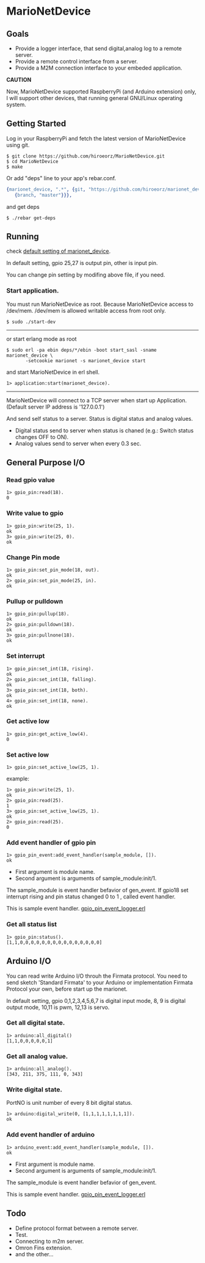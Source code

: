# MarioNetDevice

## Goals

* Provide a logger interface, that send digital,analog log to a remote server.
* Provide a remote control interface from a server.
* Provide a M2M connection interface to your embeded application.

**CAUTION**

Now, MarioNetDevice supported RaspberryPi (and Arduino extension) only, I will support other devices, that running general GNU/Linux operating system. 

## Getting Started

Log in your RaspberryPi and fetch the latest version of MarioNetDevice using git.

```
$ git clone https://github.com/hiroeorz/MarioNetDevice.git
$ cd MarioNetDevice
$ make
```

Or add "deps" line to your app's rebar.conf.

```erlang
{marionet_device, ".*", {git, "https://github.com/hiroeorz/marionet_device.git",
   {branch, "master"}}},

```

and get deps

```
$ ./rebar get-deps
```

## Running

check [default setting of marionet_device](blob/master/src/marionet_device.app.src).

In default setting, gpio 25,27 is output pin, other is input pin.

You can change pin setting by modifing above file, if you need.

### Start application.

You must run MarioNetDevice as root. Because MarioNetDevice access to /dev/mem. /dev/mem is allowed writable access from root only.

```
$ sudo ./start-dev
```
-------
or start erlang mode as root

```
$ sudo erl -pa ebin deps/*/ebin -boot start_sasl -sname marionet_device \
       -setcookie marionet -s marionet_device start
```
and start MarioNetDevice in erl shell.

```erl-sh
1> application:start(marionet_device).
```
-------

MarioNetDevice will connect to a TCP server when start up Application.
(Default server IP address is '127.0.0.1')

And send self status to a server. Status is digital status and analog values.

* Digital status send to server when status is chaned (e.g.: Switch status changes OFF to ON).
* Analog values send to server when every 0.3 sec.

## General Purpose I/O

### Read gpio value

```erl-sh
1> gpio_pin:read(18).
0
```

### Write value to gpio

```erl-sh
1> gpio_pin:write(25, 1).
ok
3> gpio_pin:write(25, 0).
ok
```    

### Change Pin mode

```erl-sh
1> gpio_pin:set_pin_mode(18, out).
ok
2> gpio_pin:set_pin_mode(25, in).
ok
```

### Pullup or pulldown

```erl-sh
1> gpio_pin:pullup(18).
ok
2> gpio_pin:pulldown(18).
ok
3> gpio_pin:pullnone(18).
ok
```

### Set interrupt
 
```erl-sh
1> gpio_pin:set_int(18, rising).
ok
2> gpio_pin:set_int(18, falling).
ok
3> gpio_pin:set_int(18, both).
ok
4> gpio_pin:set_int(18, none).
ok
```
### Get active low
 
```erl-sh
1> gpio_pin:get_active_low(4).
0
```

### Set active low

```erl-sh
1> gpio_pin:set_active_low(25, 1).
```

example:

```erl-sh
1> gpio_pin:write(25, 1).
ok
2> gpio_pin:read(25).
1
3> gpio_pin:set_active_low(25, 1).
ok
2> gpio_pin:read(25).
0
```

### Add event handler of gpio pin

```erl-sh
1> gpio_pin_event:add_event_handler(sample_module, []).
ok
```
* First argument is module name.
* Second argument is arguments of sample_module:init/1.

The sample_module is event handler befavior of gen_event.
If gpio18 set interrupt rising and pin status changed 0 to 1 , called event handler.

This is sample event handler.
[gpio_pin_event_logger.erl](blob/master/src/gpio_pin_event.erl)


### Get all status list

```erl-sh
1> gpio_pin:status().
[1,1,0,0,0,0,0,0,0,0,0,0,0,0,0,0,0]
```

## Arduino I/O

You can read write Arduino I/O throuh the Firmata protocol.
You need to send sketch 'Standard Firmata' to your Arduino or implementation Firmata Protocol your own, before start up the marionet.

In default setting, gpio 0,1,2,3,4,5,6,7 is digital input mode,
   8, 9 is digital output mode,
  10,11 is pwm,
  12,13 is servo.

### Get all digital state.

```erl-sh
1> arduino:all_digital()
[1,1,0,0,0,0,0,1]
```

### Get all analog value.

```erl-sh
1> arduino:all_analog().
[343, 211, 375, 111, 0, 343]
```

### Write digital state.

PortNO is unit number of every 8 bit digital status.

```erl-sh
1> arduino:digital_write(0, [1,1,1,1,1,1,1,1]).
ok
```

### Add event handler of arduino

```erl-sh
1> arduino_event:add_event_handler(sample_module, []).
ok
```

* First argument is module name.
* Second argument is arguments of sample_module:init/1.

The sample_module is event handler befavior of gen_event.

This is sample event handler.
[gpio_pin_event_logger.erl](blob/master/src/arduino_event_logger.erl)


## Todo

- Define protocol format between a remote server.
- Test.
- Connecting to m2m server.
- Omron Fins extension.
- and the other...
